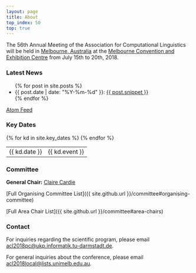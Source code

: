 ```yaml
---
layout: page
title: About
top_index: 50
top: true
---
```


The 56th Annual Meeting of the Association for Computational Linguistics will be held in [Melbourne, Australia](https://www.melbourne.org/?utm_source=Microsite&utm_campaign=Computational%20Linguistics) at
the [Melbourne Convention and Exhibition Centre](http://mcec.com.au/) from July 15th to 20th, 2018.


### Latest News

<ul>
  {% for post in site.posts %}
    <li>
      {{ post.date | date: "%Y-%m-%d" }}: <a href="{{ post.url }}">{{ post.snippet }}</a>
    </li>
  {% endfor %}
</ul>

<p class="feed-link"><a href="{{ site.github_url }}/feed.xml">Atom Feed</a></p>

### Key Dates

<table class='conf-dates'>
{% for kd in site.key_dates %}
  <tr><td class='conf-date-label'>{{ kd.date }}</td> <td>{{ kd.event }}</td></tr>
{% endfor %}
</table>


### Committee

**General Chair:** [Claire Cardie](http://www.cs.cornell.edu/home/cardie/)

[Full Organising Committee List]({{ site.github.url }}/committee#organising-committee)

[Full Area Chair List]({{ site.github.url }}/committee#area-chairs)


### Contact

For inquiries regarding the scientific program, please email <acl2018pc@ukp.informatik.tu-darmstadt.de>. 

For general inquiries about the conference, please email <acl2018local@lists.unimelb.edu.au>.
